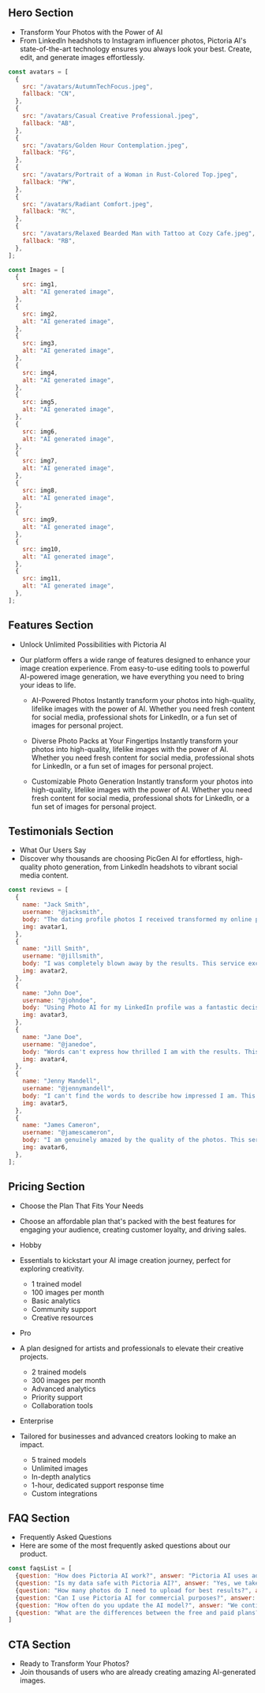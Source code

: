 
## Hero Section

- Transform Your Photos with the Power of AI
- From LinkedIn headshots to Instagram influencer photos, Pictoria AI's state-of-the-art technology ensures you always look your best. Create, edit, and generate images effortlessly.

```javascript
const avatars = [
  {
    src: "/avatars/AutumnTechFocus.jpeg",
    fallback: "CN",
  },
  {
    src: "/avatars/Casual Creative Professional.jpeg",
    fallback: "AB",
  },
  {
    src: "/avatars/Golden Hour Contemplation.jpeg",
    fallback: "FG",
  },
  {
    src: "/avatars/Portrait of a Woman in Rust-Colored Top.jpeg",
    fallback: "PW",
  },
  {
    src: "/avatars/Radiant Comfort.jpeg",
    fallback: "RC",
  },
  {
    src: "/avatars/Relaxed Bearded Man with Tattoo at Cozy Cafe.jpeg",
    fallback: "RB",
  },
];

const Images = [
  {
    src: img1,
    alt: "AI generated image",
  },
  {
    src: img2,
    alt: "AI generated image",
  },
  {
    src: img3,
    alt: "AI generated image",
  },
  {
    src: img4,
    alt: "AI generated image",
  },
  {
    src: img5,
    alt: "AI generated image",
  },
  {
    src: img6,
    alt: "AI generated image",
  },
  {
    src: img7,
    alt: "AI generated image",
  },
  {
    src: img8,
    alt: "AI generated image",
  },
  {
    src: img9,
    alt: "AI generated image",
  },
  {
    src: img10,
    alt: "AI generated image",
  },
  {
    src: img11,
    alt: "AI generated image",
  },
];
```

## Features Section

- Unlock Unlimited Possibilities with Pictoria AI
- Our platform offers a wide range of features designed to enhance your image creation experience. From easy-to-use editing tools to powerful AI-powered image generation, we have everything you need to bring your ideas to life.

    - AI-Powered Photos
    Instantly transform your photos into high-quality, lifelike images with the power of AI. Whether you need fresh content for social media, professional shots for LinkedIn, or a fun set of images for personal project.

    - Diverse Photo Packs at Your Fingertips
    Instantly transform your photos into high-quality, lifelike images with the power of AI. Whether you need fresh content for social media, professional shots for LinkedIn, or a fun set of images for personal project.    

    - Customizable Photo Generation
    Instantly transform your photos into high-quality, lifelike images with the power of AI. Whether you need fresh content for social media, professional shots for LinkedIn, or a fun set of images for personal project.    

## Testimonials Section    

- What Our Users Say
- Discover why thousands are choosing PicGen AI for effortless, high-quality photo generation, from LinkedIn headshots to vibrant social media content.

```javascript
const reviews = [
  {
    name: "Jack Smith",
    username: "@jacksmith",
    body: "The dating profile photos I received transformed my online presence and boosted my matches significantly. Truly a game changer!",
    img: avatar1,
  },
  {
    name: "Jill Smith",
    username: "@jillsmith",
    body: "I was completely blown away by the results. This service exceeded all my expectations. Absolutely amazing!",
    img: avatar2,
  },
  {
    name: "John Doe",
    username: "@johndoe",
    body: "Using Photo AI for my LinkedIn profile was a fantastic decision. The quality was outstanding, and I got multiple job offers!",
    img: avatar3,
  },
  {
    name: "Jane Doe",
    username: "@janedoe",
    body: "Words can't express how thrilled I am with the results. This service is simply phenomenal. I love it!",
    img: avatar4,
  },
  {
    name: "Jenny Mandell",
    username: "@jennymandell",
    body: "I can't find the words to describe how impressed I am. This service is truly remarkable. I love it!",
    img: avatar5,
  },
  {
    name: "James Cameron",
    username: "@jamescameron",
    body: "I am genuinely amazed by the quality of the photos. This service is a game changer for anyone looking to enhance their profile!",
    img: avatar6,
  },
];
```

## Pricing Section

- Choose the Plan That Fits Your Needs
- Choose an affordable plan that's packed with the best features for engaging your audience, creating customer loyalty, and driving sales.

- Hobby
- Essentials to kickstart your AI image creation journey, perfect for exploring creativity.
    - 1 trained model
    - 100 images per month
    - Basic analytics
    - Community support
    - Creative resources

- Pro
- A plan designed for artists and professionals to elevate their creative projects.
    - 2 trained models
    - 300 images per month
    - Advanced analytics
    - Priority support
    - Collaboration tools    

- Enterprise
- Tailored for businesses and advanced creators looking to make an impact.
    - 5 trained models
    - Unlimited images
    - In-depth analytics
    - 1-hour, dedicated support response time
    - Custom integrations   

## FAQ Section

- Frequently Asked Questions
- Here are some of the most frequently asked questions about our product.

```javascript
const faqsList = [
  {question: "How does Pictoria AI work?", answer: "Pictoria AI uses advanced machine learning algorithms to analyze and understand your photos. It then generates new images based on your features and the scenarios you choose, creating realistic and personalized results."},
  {question: "Is my data safe with Pictoria AI?", answer: "Yes, we take data privacy very seriously. All uploaded photos and generated images are encrypted and stored securely. We never share your personal data or images with third parties without your explicit consent."},
  {question: "How many photos do I need to upload for best results?", answer: "For optimal results, we recommend uploading at least 10-20 diverse photos of yourself. This helps our AI model better understand your features and expressions, leading to more accurate and realistic generated images."},
  {question: "Can I use Pictoria AI for commercial purposes?", answer: "Yes, our Pro and Enterprise plans include commercial usage rights for the images you generate. However, please note that you should always respect copyright and privacy laws when using AI-generated images."},
  {question: "How often do you update the AI model?", answer: "We continuously work on improving our AI model. Major updates are typically released quarterly, with minor improvements and optimizations happening more frequently. All users benefit from these updates automatically."},
  {question: "What are the differences between the free and paid plans?", answer: "The free plan allows you to generate up to 5 images per day. The Pro plan includes unlimited image generation, higher resolution output, and access to additional features. The Enterprise plan is tailored for businesses and offers custom integrations and dedicated support."},
]
```

## CTA Section

- Ready to Transform Your Photos?
- Join thousands of users who are already creating amazing AI-generated images.


